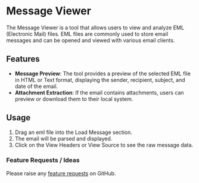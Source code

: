 # Message Viewer

The Message Viewer is a tool that allows users to view and analyze EML (Electronic Mail) files. EML files are commonly used to store email messages and can be opened and viewed with various email clients.

## Features

- **Message Preview**: The tool provides a preview of the selected EML file in HTML or Text format, displaying the sender, recipient, subject, and date of the email.
- **Attachment Extraction**: If the email contains attachments, users can preview or download them to their local system.

## Usage

1. Drag an eml file into the Load Message section.
2. The email will be parsed and displayed.
3. Click on the View Headers or View Source to see the raw message data.

### Feature Requests / Ideas

Please raise any [feature requests](https://github.com/KelvinTegelaar/CIPP/issues/new?assignees=&labels=enhancement%2Cno-priority&projects=&template=feature.yml&title=%5BFeature+Request%5D%3A+) on GitHub.
